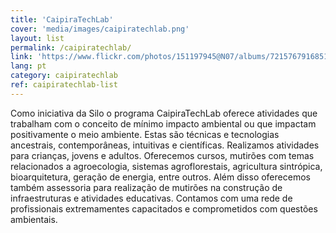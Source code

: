 ```yaml
---
title: 'CaipiraTechLab'
cover: 'media/images/caipiratechlab.png'
layout: list
permalink: /caipiratechlab/
link: 'https://www.flickr.com/photos/151197945@N07/albums/72157679168514796'
lang: pt
category: caipiratechlab
ref: caipiratechlab-list
---
```


Como iniciativa da Silo o programa CaipiraTechLab oferece atividades que trabalham com o conceito de mínimo impacto ambiental ou que impactam positivamente o meio ambiente. Estas são técnicas e tecnologias ancestrais, contemporâneas, intuitivas e científicas. Realizamos atividades para crianças, jovens e adultos. Oferecemos cursos, mutirões com temas relacionados a agroecologia, sistemas agroflorestais, agricultura sintrópica, bioarquitetura, geração de energia, entre outros. Além disso oferecemos também assessoria para realização de mutirões na construção de infraestruturas e atividades educativas. Contamos com uma rede de profissionais extremamentes capacitados e comprometidos com questões ambientais.


